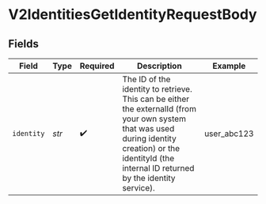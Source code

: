 # V2IdentitiesGetIdentityRequestBody


## Fields

| Field                                                                                                                                                                                                     | Type                                                                                                                                                                                                      | Required                                                                                                                                                                                                  | Description                                                                                                                                                                                               | Example                                                                                                                                                                                                   |
| --------------------------------------------------------------------------------------------------------------------------------------------------------------------------------------------------------- | --------------------------------------------------------------------------------------------------------------------------------------------------------------------------------------------------------- | --------------------------------------------------------------------------------------------------------------------------------------------------------------------------------------------------------- | --------------------------------------------------------------------------------------------------------------------------------------------------------------------------------------------------------- | --------------------------------------------------------------------------------------------------------------------------------------------------------------------------------------------------------- |
| `identity`                                                                                                                                                                                                | *str*                                                                                                                                                                                                     | :heavy_check_mark:                                                                                                                                                                                        | The ID of the identity to retrieve. This can be either the externalId (from your own system that was used during identity creation) or the identityId (the internal ID returned by the identity service). | user_abc123                                                                                                                                                                                               |